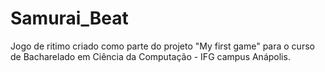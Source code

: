 # Samurai_Beat

Jogo de ritimo criado como parte do projeto "My first game" para o curso de Bacharelado em Ciência da Computação - IFG campus Anápolis.
